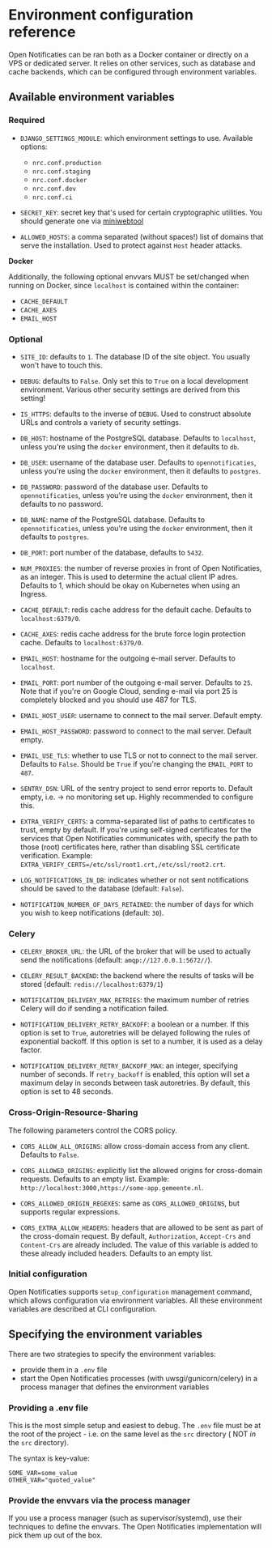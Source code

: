 # Environment configuration reference

Open Notificaties can be ran both as a Docker container or directly on a VPS or
dedicated server. It relies on other services, such as database and cache
backends, which can be configured through environment variables.

## Available environment variables

### Required

* `DJANGO_SETTINGS_MODULE`: which environment settings to use. Available options:
  - `nrc.conf.production`
  - `nrc.conf.staging`
  - `nrc.conf.docker`
  - `nrc.conf.dev`
  - `nrc.conf.ci`

* `SECRET_KEY`: secret key that's used for certain cryptographic utilities. You
  should generate one via
  [miniwebtool](https://www.miniwebtool.com/django-secret-key-generator/)

* `ALLOWED_HOSTS`: a comma separated (without spaces!) list of domains that
  serve the installation. Used to protect against `Host` header attacks.

**Docker**

Additionally, the following optional envvars MUST be set/changed when running
on Docker, since `localhost` is contained within the container:

* `CACHE_DEFAULT`
* `CACHE_AXES`
* `EMAIL_HOST`

### Optional

* `SITE_ID`: defaults to `1`. The database ID of the site object. You usually
  won't have to touch this.

* `DEBUG`: defaults to `False`. Only set this to `True` on a local development
  environment. Various other security settings are derived from this setting!

* `IS_HTTPS`: defaults to the inverse of `DEBUG`. Used to construct absolute
  URLs and controls a variety of security settings.

* `DB_HOST`: hostname of the PostgreSQL database. Defaults to `localhost`,
  unless you're using the `docker` environment, then it defaults to `db`.

* `DB_USER`: username of the database user. Defaults to `opennotificaties`,
  unless you're using the `docker` environment, then it defaults to `postgres`.

* `DB_PASSWORD`: password of the database user. Defaults to `opennotificaties`,
  unless you're using the `docker` environment, then it defaults to no password.

* `DB_NAME`: name of the PostgreSQL database. Defaults to `opennotificaties`,
  unless you're using the `docker` environment, then it defaults to `postgres`.

* `DB_PORT`: port number of the database, defaults to `5432`.

* `NUM_PROXIES`: the number of reverse proxies in front of Open Notificaties, as an
  integer. This is used to determine the actual client IP adres. Defaults to 1, which
  should be okay on Kubernetes when using an Ingress.

* `CACHE_DEFAULT`: redis cache address for the default cache. Defaults to
  `localhost:6379/0`.

* `CACHE_AXES`: redis cache address for the brute force login protection cache.
  Defaults to `localhost:6379/0`.

* `EMAIL_HOST`: hostname for the outgoing e-mail server. Defaults to
  `localhost`.

* `EMAIL_PORT`: port number of the outgoing e-mail server. Defaults to `25`.
  Note that if you're on Google Cloud, sending e-mail via port 25 is completely
  blocked and you should use 487 for TLS.

* `EMAIL_HOST_USER`: username to connect to the mail server. Default empty.

* `EMAIL_HOST_PASSWORD`: password to connect to the mail server. Default empty.

* `EMAIL_USE_TLS`: whether to use TLS or not to connect to the mail server.
  Defaults to `False`. Should be `True` if you're changing the `EMAIL_PORT` to
  `487`.

* `SENTRY_DSN`: URL of the sentry project to send error reports to. Default
  empty, i.e. -> no monitoring set up. Highly recommended to configure this.

* `EXTRA_VERIFY_CERTS`: a comma-separated list of paths to certificates to trust, empty
  by default. If you're using self-signed certificates for the services that Open Notificaties
  communicates with, specify the path to those (root) certificates here, rather than
  disabling SSL certificate verification. Example:
  `EXTRA_VERIFY_CERTS=/etc/ssl/root1.crt,/etc/ssl/root2.crt`.

* `LOG_NOTIFICATIONS_IN_DB`: indicates whether or not sent notifications should be saved to the database (default: `False`).

* `NOTIFICATION_NUMBER_OF_DAYS_RETAINED`: the number of days for which you wish to keep notifications (default: `30`).

### Celery

* `CELERY_BROKER_URL`: the URL of the broker that will be used to actually send the notifications (default: `amqp://127.0.0.1:5672//`).

* `CELERY_RESULT_BACKEND`: the backend where the results of tasks will be stored (default: `redis://localhost:6379/1`)

* `NOTIFICATION_DELIVERY_MAX_RETRIES`: the maximum number of retries Celery will do if sending a notification failed.

* `NOTIFICATION_DELIVERY_RETRY_BACKOFF`: a boolean or a number. If this option is set to
  `True`, autoretries will be delayed following the rules of exponential backoff. If
  this option is set to a number, it is used as a delay factor.

* `NOTIFICATION_DELIVERY_RETRY_BACKOFF_MAX`: an integer, specifying number of seconds.
  If ``retry_backoff`` is enabled, this option will set a maximum delay in seconds
  between task autoretries. By default, this option is set to 48 seconds.

### Cross-Origin-Resource-Sharing

The following parameters control the CORS policy.

* `CORS_ALLOW_ALL_ORIGINS`: allow cross-domain access from any client. Defaults to `False`.

* `CORS_ALLOWED_ORIGINS`: explicitly list the allowed origins for cross-domain requests.
  Defaults to an empty list. Example: `http://localhost:3000,https://some-app.gemeente.nl`.

* `CORS_ALLOWED_ORIGIN_REGEXES`: same as `CORS_ALLOWED_ORIGINS`, but supports regular
  expressions.

* `CORS_EXTRA_ALLOW_HEADERS`: headers that are allowed to be sent as part of the cross-domain
  request. By default, `Authorization`, `Accept-Crs` and `Content-Crs` are already
  included. The value of this variable is added to these already included headers.
  Defaults to an empty list.

### Initial configuration

Open Notificaties supports `setup_configuration` management command, which allows configuration via
environment variables. 
All these environment variables are described at CLI configuration.


## Specifying the environment variables

There are two strategies to specify the environment variables:

* provide them in a `.env` file
* start the Open Notificaties processes (with uwsgi/gunicorn/celery) in a process
  manager that defines the environment variables

### Providing a .env file

This is the most simple setup and easiest to debug. The `.env` file must be
at the root of the project - i.e. on the same level as the `src` directory (
NOT _in_ the `src` directory).

The syntax is key-value:

```
SOME_VAR=some_value
OTHER_VAR="quoted_value"
```

### Provide the envvars via the process manager

If you use a process manager (such as supervisor/systemd), use their techniques
to define the envvars. The Open Notificaties implementation will pick them up out of
the box.
